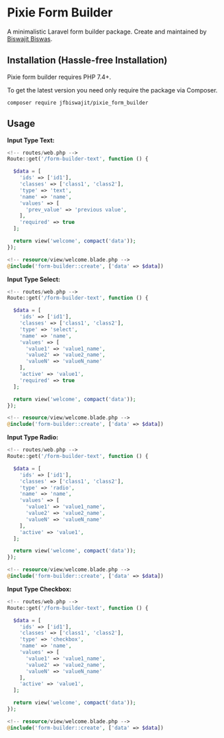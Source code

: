 Pixie Form Builder
=================

A minimalistic Laravel form builder package. Create and maintained by [Biswajit Biswas](https://github.com/jfBiswajit).

## Installation (Hassle-free Installation)

Pixie form builder requires PHP 7.4+. 

To get the latest version you need only require the package via Composer.
```
composer require jfbiswajit/pixie_form_builder
```

## Usage
**Input Type Text:**

```php
<!-- routes/web.php -->
Route::get('/form-builder-text', function () {

  $data = [
    'ids' => ['id1'],
    'classes' => ['class1', 'class2'],
    'type' => 'text',
    'name' => 'name',
    'values' => [
      'prev_value' => 'previous value',
    ],
    'required' => true
  ];

  return view('welcome', compact('data'));
});
```

```php
<!-- resource/view/welcome.blade.php -->
@include('form-builder::create', ['data' => $data])
```

**Input Type Select:**

```php
<!-- routes/web.php -->
Route::get('/form-builder-text', function () {

  $data = [
    'ids' => ['id1'],
    'classes' => ['class1', 'class2'],
    'type' => 'select',
    'name' => 'name',
    'values' => [
      'value1' => 'value1_name',
      'value2' => 'value2_name',
      'valueN' => 'valueN_name'
    ],
    'active' => 'value1',
    'required' => true
  ];

  return view('welcome', compact('data'));
});
```

```php
<!-- resource/view/welcome.blade.php -->
@include('form-builder::create', ['data' => $data])
```

**Input Type Radio:**

```php
<!-- routes/web.php -->
Route::get('/form-builder-text', function () {

  $data = [
    'ids' => ['id1'],
    'classes' => ['class1', 'class2'],
    'type' => 'radio',
    'name' => 'name',
    'values' => [
      'value1' => 'value1_name',
      'value2' => 'value2_name',
      'valueN' => 'valueN_name'
    ],
    'active' => 'value1',
  ];

  return view('welcome', compact('data'));
});
```

```php
<!-- resource/view/welcome.blade.php -->
@include('form-builder::create', ['data' => $data])
```

**Input Type Checkbox:**

```php
<!-- routes/web.php -->
Route::get('/form-builder-text', function () {

  $data = [
    'ids' => ['id1'],
    'classes' => ['class1', 'class2'],
    'type' => 'checkbox',
    'name' => 'name',
    'values' => [
      'value1' => 'value1_name',
      'value2' => 'value2_name',
      'valueN' => 'valueN_name'
    ],
    'active' => 'value1',
  ];

  return view('welcome', compact('data'));
});
```

```php
<!-- resource/view/welcome.blade.php -->
@include('form-builder::create', ['data' => $data])
```
